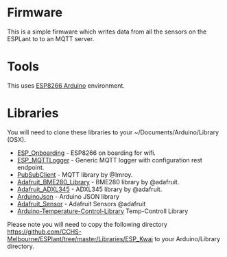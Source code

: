 # Firmware

This is a simple firmware which writes data from all the sensors on the ESPLant to to an MQTT server.

# Tools

This uses [ESP8266 Arduino](https://github.com/esp8266/Arduino) environment.

# Libraries

You will need to clone these libraries to your ~/Documents/Arduino/Library (OSX).

* [ESP_Onboarding](https://github.com/wolfeidau/ESP_Onboarding) - ESP8266 on boarding for wifi.
* [ESP_MQTTLogger](https://github.com/wolfeidau/ESP_MQTTLogger) - Generic MQTT logger with configuration rest endpoint.
* [PubSubClient](https://github.com/Imroy/pubsubclient) - MQTT library by @Imroy.
* [Adafruit_BME280_Library](https://github.com/adafruit/Adafruit_BME280_Library) - BME280 library by @adafruit.
* [Adafruit_ADXL345](https://github.com/adafruit/Adafruit_ADXL345) - ADXL345 library by @adafruit.
* [ArduinoJson](https://github.com/bblanchon/ArduinoJson) - Arduino JSON library
* [Adafruit_Sensor](https://github.com/adafruit/Adafruit_Sensor) - Adafruit Sensors @adafruit
* [Arduino-Temperature-Control-Library](https://github.com/milesburton/Arduino-Temperature-Control-Library) Temp-Controll Library


Please note you will need to copy the following directory https://github.com/CCHS-Melbourne/ESPlant/tree/master/Libraries/ESP_Kwai to your Arduino/Library directory.
